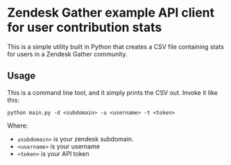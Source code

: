 # Zendesk Gather example API client for user contribution stats

This is a simple utility built in Python that creates a CSV file containing stats for users in a Zendesk Gather community.

## Usage

This is a command line tool, and it simply prints the CSV out. Invoke it like this:

```
python main.py -d <subdomain> -u <username> -t <token>
```

Where:

 * `≤subdomain>` is your zendesk subdomain.
 * `<username>` is your username
 * `<token>` is your API token
